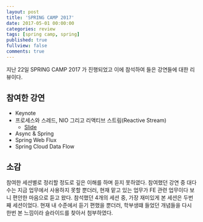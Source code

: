 ```yaml
---
layout: post
title: 'SPRING CAMP 2017'
date: 2017-05-01 00:00:00
categories: review
tags: [spring camp, spring]
published: true
fullview: false
comments: true
---
```


지난 22일 SPRING CAMP 2017 가 진행되었고 이에 참석하여 들은 강연들에 대한 리뷰이다.

## 참여한 강연

* Keynote
* 프로세스와 스레드, NIO 그리고 리액티브 스트림(Reactive Stream)
	* [Slide](https://docs.google.com/presentation/d/1gIZP1DBTTXnGtIgU1KPD6TWxQlOqZAjFOpE2F_jrNiY/mobilepresent?slide=id.g35f391192_00)
* Async & Spring
* Spring Web Flux
* Spring Cloud Data Flow

## 소감

참여한 세션별로 정리할 정도로 깊은 이해를 하며 듣지 못하였다. 참여했던 강연 중 대다수는 지금 업무에서 사용하지 못할 뿐더러, 현재 맡고 있는 업무가 FE 관련 업무이다 보니 편안한 마음으로 듣고 왔다. 참석했던 4개의 세션 중, 가장 재미있게 본 세션은 두번째 세션이었다. 현재 내 수준에서 듣기 편했을 뿐더러, 학부생떄 들었던 개념들을 다시 한번 본 느낌이라 슬라이드를 찾아서 첨부하였다.